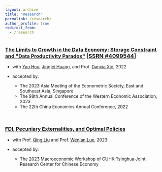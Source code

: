 ```yaml
---
layout: archive
title: "Research"
permalink: /research/
author_profile: true
redirect_from:
  - /research
---
```


### <u>The Limits to Growth in the Data Economy: Storage Constraint and "Data Productivity Paradox"</u> <font size=4>[<a href="https://ssrn.com/abstract=4099544">SSRN #4099544</a>]</font>

+ with <a style="text-decoration:underline" href="https://sites.google.com/view/yaohou">Yao Hou</a>, <a style="text-decoration:underline" href="https://huangjinglei.wordpress.com">Jinglei Huang</a>, and Prof. <a style="text-decoration:underline" href="https://www.tsinghua.edu.cn/iesen/info/1021/1150.htm">Danxia Xie</a>, 2022

+ accepted by:
    + The 2023 Asia Meeting of the Econometric Society, East and Southeast Asia, Singapore
    + The 98th Annual Conference of the Western Economic Association, 2023
    + The 22th China Economics Annual Conference, 2022

<br>

### <u>FDI, Pecuniary Externalities, and Optimal Policies</u>

+ with Prof. <a style="text-decoration:underline" href="https://www.sem.tsinghua.edu.cn/en/info/1233/7141.htm">Qing Liu</a> and Prof. <a style="text-decoration:underline" href="https://luowenlan.weebly.com">Wenlan Luo</a>, 2023

+ accepted by:
    + The 2023 Macroeconomic Workshop of CUHK-Tsinghua Joint Research Center for Chinese Economy
